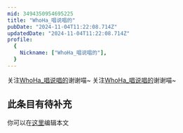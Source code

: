 ```yaml
---
mid: 3494350954695225
title: "WhoHa_唱说唱的"
pubDate: "2024-11-04T11:22:08.714Z"
updatedDate: "2024-11-04T11:22:08.714Z"
profile:
  {
    Nickname: ["WhoHa_唱说唱的"],
  }
---
```


关注[WhoHa_唱说唱的](https://space.bilibili.com/3494350954695225)谢谢喵~ 关注[WhoHa_唱说唱的](https://space.bilibili.com/3494350954695225)谢谢喵~

## 此条目有待补充
你可以在[这里](https://github.com/Yuhanawa/VTuber.ICU/edit/master/src/content/v/WhoHa_唱说唱的/index.md)编辑本文
